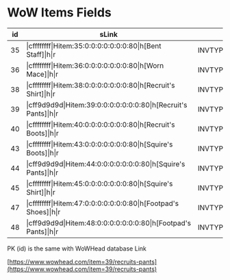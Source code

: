 # WoW Items Fields
| id  | sLink | iType | iLevel | iTexture | iRarity | sSubtype | sType | iMinLevel | istackCount | sName |
| ------------- | ------------- | ------------- | ------------- | ------------- | ------------- | ------------- | ------------- | ------------- | ------------- | ------------- | 
| 35 | \|cffffffff\|Hitem:35:0:0:0:0:0:0:0:80\|h[Bent Staff]\|h\|r | INVTYPE_2HWEAPON | 2 | InterfaceIconsINV_Staff_08 | 1 | Staves | Weapon | 1 | 1 | Bent Staff |
| 36 | \|cffffffff\|Hitem:36:0:0:0:0:0:0:0:80\|h[Worn Mace]\|h\|r | INVTYPE_WEAPONMAINHAND | 2 | InterfaceIconsINV_Mace_03 | 1 | One-Handed Maces | Weapon | 1 | 1 | Worn Mace |
| 38 | \|cffffffff\|Hitem:38:0:0:0:0:0:0:0:80\|h[Recruit's Shirt]\|h\|r | INVTYPE_BODY | 1 | InterfaceIconsINV_Shirt_05 | 1 | Miscellaneous | Armor | 0 | 1 | Recruit's Shirt |
| 39 | \|cff9d9d9d\|Hitem:39:0:0:0:0:0:0:0:80\|h[Recruit's Pants]\|h\|r | INVTYPE_LEGS | 1 | InterfaceIconsINV_Pants_02 | 0 | Cloth | Armor | 1 | 1 | Recruit's Pants |
| 40 | \|cffffffff\|Hitem:40:0:0:0:0:0:0:0:80\|h[Recruit's Boots]\|h\|r | INVTYPE_FEET | 1 | InterfaceIconsINV_Boots_06 | 1 | Miscellaneous | Armor | 0 | 1 | Recruit's Boots |
| 43 | \|cffffffff\|Hitem:43:0:0:0:0:0:0:0:80\|h[Squire's Boots]\|h\|r | INVTYPE_FEET | 1 | InterfaceIconsINV_Boots_01 | 1 | Miscellaneous | Armor | 0 | 1 | Squire's Boots |
| 44 | \|cff9d9d9d\|Hitem:44:0:0:0:0:0:0:0:80\|h[Squire's Pants]\|h\|r | INVTYPE_LEGS | 1 | InterfaceIconsINV_Pants_02 | 0 | Cloth | Armor | 1 | 1 | Squire's Pants |
| 45 | \|cffffffff\|Hitem:45:0:0:0:0:0:0:0:80\|h[Squire's Shirt]\|h\|r | INVTYPE_BODY | 1 | InterfaceIconsINV_Shirt_01 | 1 | Miscellaneous | Armor | 0 | 1 | Squire's Shirt |
| 47 | \|cffffffff\|Hitem:47:0:0:0:0:0:0:0:80\|h[Footpad's Shoes]\|h\|r | INVTYPE_FEET | 1 | InterfaceIconsINV_Boots_05 | 1 | Miscellaneous | Armor | 0 | 1 | Footpad's Shoes |
| 48 | \|cff9d9d9d\|Hitem:48:0:0:0:0:0:0:0:80\|h[Footpad's Pants]\|h\|r | INVTYPE_LEGS | 1 | InterfaceIconsINV_Pants_02 | 0 | Cloth | Armor | 1 | 1 | Footpad's Pants |

PK (id) is the same with WoWHead database Link

[https://www.wowhead.com/item=39/recruits-pants](https://www.wowhead.com/item=39/recruits-pants)
